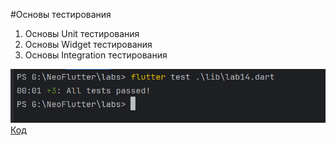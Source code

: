 #Основы тестирования

1. Основы Unit тестирования
2. Основы Widget тестирования
3. Основы Integration тестирования

![img.png](../images/lab14_1.png)
[Код](../labs/lib/lab14.dart)